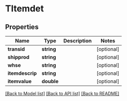 # TItemdet

## Properties
Name | Type | Description | Notes
------------ | ------------- | ------------- | -------------
**transid** | **string** |  | [optional] 
**shipprod** | **string** |  | [optional] 
**whse** | **string** |  | [optional] 
**itemdescrip** | **string** |  | [optional] 
**itemvalue** | **double** |  | [optional] 

[[Back to Model list]](../README.md#documentation-for-models) [[Back to API list]](../README.md#documentation-for-api-endpoints) [[Back to README]](../README.md)


